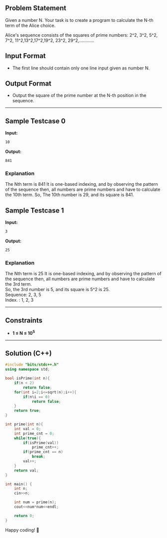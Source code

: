 ## Problem Statement

Given a number N. Your task is to create a program to calculate the N-th term of the Alice choice.

Alice's sequence consists of the squares of prime numbers: 2^2, 3^2, 5^2, 7^2, 11^2,13^2,17^2,19^2, 23^2, 29^2,…………

## Input Format

- The first line should contain only one line input given as number N.

## Output Format

- Output the square of the prime number at the N-th position in the sequence.

---

## Sample Testcase 0

**Input:**
```bash
10
```

**Output:**
```bash
841
```

### Explanation

The Nth term is 841 It is one-based indexing, and by observing the pattern of the sequence then, all numbers are prime numbers and have to calculate the 10th term. So, The 10th number is 29, and its square is 841.

## Sample Testcase 1

**Input:**
```bash
3
```

**Output:**
```bash
25
```

### Explanation

The Nth term is 25 It is one-based indexing, and by observing the pattern of the sequence then, all numbers are prime numbers and have to calculate the 3rd term. <br>
So, the 3rd number is 5, and its square is 5^2 is 25. <br>
Sequence: 2, 3, 5 <br>
Index.       : 1, 2, 3

---

## Constraints
- **1 ≤ N ≤ 10<sup>5</sup>**  
---


## Solution (C++)

```cpp
#include "bits/stdc++.h"
using namespace std;

bool isPrime(int n){
    if(n < 2)
        return false;
    for(int i=2;i<=sqrt(n);i++){
        if(n%i == 0)
            return false;
    }
    return true;
}

int prime(int n){
    int val = 0;
    int prime_cnt = 0;
    while(true){
        if(isPrime(val))
            prime_cnt++;
        if(prime_cnt == n)
            break;
        val++;
    }
    return val;
}

int main() {
    int n;
    cin>>n;

    int num = prime(n);
    cout<<num*num<<endl;    

    return 0;
}
```


Happy coding! 🚀
